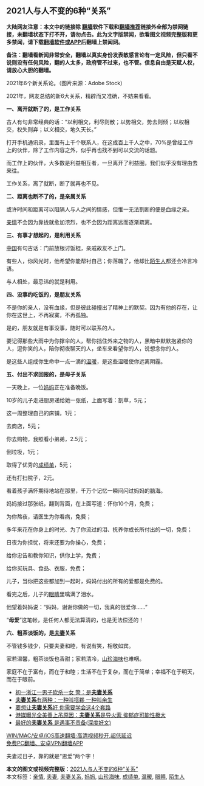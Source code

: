  <h2>2021人与人不变的6种“关系”</h2> <p class="notice"><b>大陆网友注意：本文中的链接除 <a href="https://github.com/bannedbook/fanqiang" >翻墙</a>软件下载和<a href="https://github.com/killgcd/justmysocks/blob/master/README.md">翻墙推荐</a>链接外全部为禁网链接，未翻墙状态下打不开，请勿点击。此为文字版禁闻，欲看图文视频完整版和更多禁闻，请下载<a href="https://github.com/bannedbook/fanqiang">翻墙软件或APP</a>后翻墙上禁闻网。</p><p>备注：翻墙看新闻非常安全，翻墙以真实身份发表敏感言论有一定风险，但只看不说则没有任何风险，翻的人太多，政府管不过来，也不管。信息自由是天赋人权，请放心大胆的翻墙。</b></p>  <div class="entry"> <p id="conimg">2021年6个新关系论。（图片来源：Adobe Stock）</p> <p>2021年，网友总结的新6大关系，精辟而又准确，不妨来看看。</p> <p><strong>一、离开就断了的，是工作关系</strong></p> <p>古人有句非常经典的话：“以利相交，利尽则散；以势相交，势去则倾；以权相交，权失则弃；以义相交，地久天长。”</p> <p>打开手机通讯录，里面有上千个联系人，在这成百上千人之中，70%是曾经工作上的伙伴，除了工作内容之外，似乎再也找不到可以交流的话题。</p> <p>而工作上的伙伴，大多数是利益相互者，一旦离开了利益圈，我们似乎没有理由去来往。</p> <p>工作关系，离了就断，断了就再也不见。</p> <p><strong>二、距离也断不了的，是亲属关系</strong></p> <p>或许时间和距离可以阻隔人与人之间的情感，但惟一无法割断的便是血缘之亲。</p> <p><a href="https://www.bannedbook.org/bnews/tag/%E4%BA%B2%E6%83%85/" class="st_tag internal_tag" rel="tag" title="标签 亲情 下的日志">亲情</a>不会因为靠拢就愈加浓烈，也不会因为距离远而逐渐疏离。</p> <p><strong>三、有事才想起的，是利用关系</strong></p>  <p><span class='wp_keywordlink_affiliate'><a href="https://www.bannedbook.org/" title="中国" target="_blank">中国</a></span>有句古话：门前放根讨饭棍，亲戚故友不上门。</p> <p>有些人，你风光时，他希望你能帮衬自己；你落魄了，他却比<a href="https://www.bannedbook.org/bnews/tag/%e9%99%8c%e7%94%9f%e4%ba%ba/" class="st_tag internal_tag" rel="tag" title="标签 陌生人 下的日志">陌生人</a>都还会冷言冷语。</p> <p>与人相处，最忌讳的就是利用。</p> <p><strong>四、没事约吃饭的，是朋友关系</strong></p> <p>不是你的亲人，没有血缘，但是彼此碰撞出了精神上的默契。因为有他的存在，让你在这世上，不再寂寞，不再孤独。</p> <p>是的，朋友就是有事没事，随时可以联系的人。</p> <p>要记得那些大雨中为你撑伞的人，帮你挡住外来之物的人，黑暗中默默抱紧你的人，逗你笑的人，陪你彻夜聊天的人，坐车来看望你的人，说想念你的人。</p> <p>是这些人组成你生命中一点一滴的<a href="https://www.bannedbook.org/bnews/tag/%E6%B8%A9%E6%9A%96/" class="st_tag internal_tag" rel="tag" title="标签 温暖 下的日志">温暖</a>，是这些温暖使你远离阴霾。</p> <p><strong>五、付出不求回报的，是母子关系</strong></p> <p>一天晚上，一位<a href="https://www.bannedbook.org/bnews/tag/%e5%a6%88%e5%a6%88/" class="st_tag internal_tag" rel="tag" title="标签 妈妈 下的日志">妈妈</a>正在准备晚饭。</p> <p>10岁的儿子走进厨房递给她一张纸，上面写着：割草，5元；</p>  <p>这一周整理自己的床铺，1元；</p> <p>去商店，5元；</p> <p>你去购物，我照看小弟弟，2.5元；</p> <p>倒垃圾，1元；</p> <p>取得了优秀的<a href="https://www.bannedbook.org/bnews/tag/%E6%88%90%E7%BB%A9%E5%8D%95/" class="st_tag internal_tag" rel="tag" title="标签 成绩单 下的日志">成绩单</a>，5元；</p> <p>还有打扫院子，2元。</p> <p>看着孩子满怀期待地站在那里，千万个记忆一瞬间闪过妈妈的脑海。</p> <p>妈妈接过那张纸，翻到背面，在上面写道：怀你10个月，免费；</p> <p>为你熬夜，请医生为你看病，免费；</p> <p>多年来花在你身上的时光、为了你流过的泪、抚养你成长所付出的一切，免费；</p> <p>日夜为你担忧，将来还要为你操心，免费；</p>  <p>给你忠告和教你知识，供你上学，免费；</p> <p>给你买玩具、食品、衣服，免费；</p> <p>儿子，当你把这些都加到一起时，妈妈付出的所有的爱都是免费的。</p> <p>看完之后，儿子的<a href="https://www.bannedbook.org/bnews/tag/%e7%9c%bc%e7%9d%9b/" class="st_tag internal_tag" rel="tag" title="标签 眼睛 下的日志">眼睛</a>里噙满了泪水。</p> <p>他望着妈妈说：“妈妈，谢谢你做的一切，我真的很爱你……”</p> <p>“<strong>母爱</strong>”这笔帐，是任何人都无法算清的，也是无法偿还的！</p> <p><strong>六、粗茶淡饭的，是<a href="https://www.bannedbook.org/bnews/tag/%E5%A4%AB%E5%A6%BB/" class="st_tag internal_tag" rel="tag" title="标签 夫妻 下的日志">夫妻</a>关系</strong></p> <p>不管钱多钱少，只要夫妻和睦，有说有笑，相敬如宾。</p> <p>家若温馨，粗茶淡饭也香甜；家若清冷，<a href="https://www.bannedbook.org/bnews/tag/%E5%B1%B1%E7%8F%8D%E6%B5%B7%E5%91%B3/" class="st_tag internal_tag" rel="tag" title="标签 山珍海味 下的日志">山珍海味</a>也难咽。</p> <p>家庭不在于富有，而在于和睦；生活不在于复杂，而在于简单；幸福不在于明天，而在于眼前。</p> <ul class='op-related-articles' title='相关阅读'> <li><a href='https://www.bannedbook.org/bnews/headline/20210213/1486551.html' target='_blank'>初一浙江一男子砍杀一女 警：是<b>夫妻关系</b></a></li> <li><a href='https://www.bannedbook.org/bnews/lifebaike/20200727/1366936.html' target='_blank'><b>夫妻关系</b>有两种：一种叫搭夥 一种叫余生</a></li> <li><a href='https://www.bannedbook.org/bnews/lifebaike/20200418/1314846.html' target='_blank'>要想让<b>夫妻关系</b>好 你需要学会这4个套路</a></li> <li><a href='https://www.bannedbook.org/bnews/yule/20190630/1150926.html' target='_blank'>港媒曝光全美善上吊原因：<b>夫妻关系</b>是导火索 抑郁症可能性极大</a></li> <li><a href='https://www.bannedbook.org/bnews/lifebaike/20190611/1141562.html' target='_blank'>最好的<b>夫妻关系</b> 是遇事不责备(深度好文)</a></li> </ul> <p class="texttj"> <a href="https://github.com/bannedbook/fanqiang/wiki/V2ray%E6%9C%BA%E5%9C%BA" target="_blank">WIN/MAC/安卓/iOS高速翻墙:高清视频秒开,超低延迟</a><br/> <a href="https://github.com/bannedbook/fanqiang/wiki/%E7%A6%81%E9%97%BB%E7%BD%91%E5%AE%89%E5%8D%93%E7%BF%BB%E5%A2%99%E6%96%B0%E9%97%BBAPP" target="_blank">免费PC翻墙、安卓VPN翻墙APP</a></p><p>夫妻过日子，靠的就是“恩爱”两个字！</p> <a name='sharetosocial'></a>       <div><b>本文的图文或视频完整版</b>：<a href='https://www.bannedbook.org/bnews/comments/20210213/1486594.html'>2021人与人不变的6种“关系”</a></div>  </div><!--END ENTRY--> <div class="postfooter"> <div>本文标签：<a href="https://www.bannedbook.org/bnews/tag/%E4%BA%B2%E6%83%85/" rel="tag">亲情</a>, <a href="https://www.bannedbook.org/bnews/tag/%E5%A4%AB%E5%A6%BB/" rel="tag">夫妻</a>, <a href="https://www.bannedbook.org/bnews/tag/%E5%A4%AB%E5%A6%BB%E5%85%B3%E7%B3%BB/" rel="tag">夫妻关系</a>, <a href="https://www.bannedbook.org/bnews/tag/%e5%a6%88%e5%a6%88/" rel="tag">妈妈</a>, <a href="https://www.bannedbook.org/bnews/tag/%E5%B1%B1%E7%8F%8D%E6%B5%B7%E5%91%B3/" rel="tag">山珍海味</a>, <a href="https://www.bannedbook.org/bnews/tag/%E6%88%90%E7%BB%A9%E5%8D%95/" rel="tag">成绩单</a>, <a href="https://www.bannedbook.org/bnews/tag/%E6%B8%A9%E6%9A%96/" rel="tag">温暖</a>, <a href="https://www.bannedbook.org/bnews/tag/%e7%9c%bc%e7%9d%9b/" rel="tag">眼睛</a>, <a href="https://www.bannedbook.org/bnews/tag/%e9%99%8c%e7%94%9f%e4%ba%ba/" rel="tag">陌生人</a></div>  </div><!--END POSTFOOTER--> 
